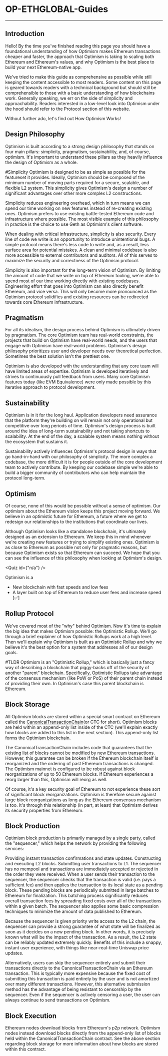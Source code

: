 # OP-ETHGLOBAL-Guides

---


<Section name="1. Introduction" description="Introduction to Optimism">

## Introduction
Hello! By the time you've finished reading this page you should have a foundational understanding of how Optimism makes Ethereum transactions cheaper and faster, the approach that Optimism is taking to scaling both Ethereum and Ethereum's values, and why Optimism is the best place to build your next Ethereum-native app.

We've tried to make this guide as comprehensive as possible while still keeping the content accessible to most readers. Some content on this page is geared towards readers with a technical background but should still be comprehensible to those with a basic understanding of how blockchains work. Generally speaking, we err on the side of simplicity and approachability. Readers interested in a low-level look into Optimism under the hood should refer to the Protocol section of this website.

Without further ado, let's find out How Optimism Works!


## Design Philosophy
Optimism is built according to a strong design philosophy that stands on four main pillars: simplicity, pragmatism, sustainability, and, of course, optimism. It's important to understand these pillars as they heavily influence the design of Optimism as a whole.

#Simplicity 
Optimism is designed to be as simple as possible for the featureset it provides. Ideally, Optimism should be composed of the minimum number of moving parts required for a secure, scalable, and flexible L2 system. This simplicity gives Optimism's design a number of significant advantages over other more complex L2 constructions.

Simplicity reduces engineering overhead, which in turn means we can spend our time working on new features instead of re-creating existing ones. Optimism prefers to use existing battle-tested Ethereum code and infrastructure where possible. The most visible example of this philosophy in practice is the choice to use Geth as Optimism's client software.

When dealing with critical infrastructure, simplicity is also security. Every line of code we write is an opportunity to introduce unintentional bugs. A simple protocol means there's less code to write and, as a result, less surface area for potential mistakes. A clean and minimal codebase is also more accessible to external contributors and auditors. All of this serves to maximize the security and correctness of the Optimism protocol.

Simplicity is also important for the long-term vision of Optimism. By limiting the amount of code that we write on top of Ethereum tooling, we're able to spend most of our time working directly with existing codebases. Engineering effort that goes into Optimism can also directly benefit Ethereum, and vice versa. This will only become more pronounced as the Optimism protocol solidifies and existing resources can be redirected towards core Ethereum infrastructure.

# Pragmatism 

For all its idealism, the design process behind Optimism is ultimately driven by pragmatism. The core Optimism team has real-world constraints, the projects that build on Optimism have real-world needs, and the users that engage with Optimism have real-world problems. Optimism's design philosophy prioritizes user and developer needs over theoretical perfection. Sometimes the best solution isn't the prettiest one.

Optimism is also developed with the understanding that any core team will have limited areas of expertise. Optimism is developed iteratively and strives to continuously pull feedback from users. Many core Optimism features today (like EVM Equivalence) were only made possible by this iterative approach to protocol development.

# Sustainability
Optimism is in it for the long haul. Application developers need assurance that the platform they're building on will remain not only operational but competitive over long periods of time. Optimism's design process is built around the idea of long-term sustainability and not taking shortcuts to scalability. At the end of the day, a scalable system means nothing without the ecosystem that sustains it.

Sustainability actively influences Optimism's protocol design in ways that go hand-in-hand with our philosophy of simplicity. The more complex a codebase, the more difficult it is for people outside of the core development team to actively contribute. By keeping our codebase simple we're able to build a bigger community of contributors who can help maintain the protocol long-term.

# Optimism 
Of course, none of this would be possible without a sense of optimism. Our optimism about the Ethereum vision keeps this project moving forward. We believe in an optimistic future for Ethereum, a future where we get to redesign our relationships to the institutions that coordinate our lives.

Although Optimism looks like a standalone blockchain, it's ultimately designed as an extension to Ethereum. We keep this in mind whenever we're creating new features or trying to simplify existing ones. Optimism is as close to Ethereum as possible not only for pragmatic reasons, but because Optimism exists so that Ethereum can succeed. We hope that you can see the influence of this philosophy when looking at Optimism's design.

<Quiz id={"n/a"} />

Optimism is a 
- New blockchain with fast speeds and low fees
- A layer built on top of Ethereum to reduce user fees and increase speed [✅]

</Section>

<Section name="2. How does Optimism work?" description="Understanding Optimism">

## Rollup Protocol

We've covered most of the "why" behind Optimism. Now it's time to explain the big idea that makes Optimism possible: the Optimistic Rollup. We'll go through a brief explainer of how Optimistic Rollups work at a high level. Then we'll explain why Optimism is built as an Optimistic Rollup and why we believe it's the best option for a system that addresses all of our design goals.

#TLDR
Optimism is an "Optimistic Rollup," which is basically just a fancy way of describing a blockchain that piggy-backs off of the security of another "parent" blockchain. Specifically, Optimistic Rollups take advantage of the consensus mechanism (like PoW or PoS) of their parent chain instead of providing their own. In Optimism's case this parent blockchain is Ethereum.

## Block Storage 
All Optimism blocks are stored within a special smart contract on Ethereum called the [CanonicalTransactionChain](https://etherscan.io/address/0x5E4e65926BA27467555EB562121fac00D24E9dD2)(or CTC for short). Optimism blocks are held within an append-only list inside of the CTC (we'll explain exactly how blocks are added to this list in the next section). This append-only list forms the Optimism blockchain.

The CanonicalTransactionChain includes code that guarantees that the existing list of blocks cannot be modified by new Ethereum transactions. However, this guarantee can be broken if the Ethereum blockchain itself is reorganized and the ordering of past Ethereum transactions is changed. The Optimism mainnet is configured to be robust against block reorganizations of up to 50 Ethereum blocks. If Ethereum experiences a reorg larger than this, Optimism will reorg as well.

Of course, it's a key security goal of Ethereum to not experience these sort of significant block reorganizations. Optimism is therefore secure against large block reorganizations as long as the Ethereum consensus mechanism is too. It's through this relationship (in part, at least) that Optimism derives its security properties from Ethereum.

## Block Production
Optimism block production is primarily managed by a single party, called the "sequencer," which helps the network by providing the following services:

Providing instant transaction confirmations and state updates.
Constructing and executing L2 blocks.
Submitting user transactions to L1.
The sequencer has no mempool and transactions are immediately accepted or rejected in the order they were received. When a user sends their transaction to the sequencer, the sequencer checks that the transaction is valid (i.e. pays a sufficient fee) and then applies the transaction to its local state as a pending block. These pending blocks are periodically submitted in large batches to Ethereum for finalization. This batching process significantly reduces overall transaction fees by spreading fixed costs over all of the transactions within a given batch. The sequencer also applies some basic compression techniques to minimize the amount of data published to Ethereum.

Because the sequencer is given priority write access to the L2 chain, the sequencer can provide a strong guarantee of what state will be finalized as soon as it decides on a new pending block. In other words, it is precisely known what will be the impact of the transaction. As a result, the L2 state can be reliably updated extremely quickly. Benefits of this include a snappy, instant user experience, with things like near-real-time Uniswap price updates.

Alternatively, users can skip the sequencer entirely and submit their transactions directly to the CanonicalTransactionChain via an Ethereum transaction. This is typically more expensive because the fixed cost of submitting this transaction is paid entirely by the user and is not amortized over many different transactions. However, this alternative submission method has the advantage of being resistant to censorship by the sequencer. Even if the sequencer is actively censoring a user, the user can always continue to send transactions on Optimism.

## Block Execution
Ethereum nodes download blocks from Ethereum's p2p network. Optimism nodes instead download blocks directly from the append-only list of blocks held within the CanonicalTransactionChain contract. See the above section regarding block storage for more information about how blocks are stored within this contract.

